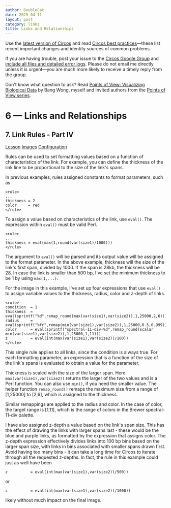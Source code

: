 ```yaml
---
author: DoubleCat
date: 2025-04-11
layout: post
category: links
title: Links and Relationships
---
```


Use the [latest version of Circos](/software/download/circos/) and read
[Circos best
practices](/documentation/tutorials/reference/best_practices/)—these list
recent important changes and identify sources of common problems.

If you are having trouble, post your issue to the [Circos Google
Group](https://groups.google.com/group/circos-data-visualization) and [include
all files and detailed error logs](/support/support/). Please do not email me
directly unless it is urgent—you are much more likely to receive a timely
reply from the group.

Don't know what question to ask? Read [Points of View: Visualizing Biological
Data](https://www.nature.com/nmeth/journal/v9/n12/full/nmeth.2258.html) by
Bang Wong, myself and invited authors from the [Points of View
series](https://mk.bcgsc.ca/pointsofview).

# 6 — Links and Relationships

## 7\. Link Rules - Part IV

[Lesson](/documentation/tutorials/links/rules4/lesson)
[Images](/documentation/tutorials/links/rules4/images)
[Configuration](/documentation/tutorials/links/rules4/configuration)

Rules can be used to set formatting values based on a function of
characteristics of the link. For example, you can define the thickness of the
link line to be proportional to the size of the link's spans.

In previous examples, rules assigned constants to format parameters, such as

    
    
    <rule>
    ...
    thickness = 2
    color     = red
    </rule>
    

To assign a value based on characteristics of the link, use `eval()`. The
expression within `eval()` must be valid Perl.

    
    
    <rule>
    ...
    thickness = eval(max(1,round(var(size1)/1000)))
    </rule>
    

The argument to `eval()` will be parsed and its output value will be assigned
to the format parameter. In the above example, thickness will the size of the
link's first span, divided by 1000. If the span is 28kb, the thickness will be
28. In case the link is smaller than 500 bp, I've set the minimum thickness to
be 1 by using `max(1,...)`.

For the image in this example, I've set up four expressions that use `eval()`
to assign variable values to the thickness, radius, color and z-depth of
links.

    
    
    <rule>
    condition  = 1
    thickness  = eval(sprintf("%d",remap_round(max(var(size1),var(size2)),1,25000,2,6)))
    radius     = eval(sprintf("%fr",remap(min(var(size1),var(size2)),1,25000,0.5,0.999)))
    color      = eval(sprintf("spectral-11-div-%d",remap_round(scalar min(var(size1),var(size2)),1,25000,1,11)))
    z          = eval(int(max(var(size1),var(size2))/100))
    </rule>
    

This single rule applies to all links, since the condition is always true. For
each formatting parameter, an expression that is a function of the size of the
link's spans is evaluated to obtain a value for the parameter.

Thickness is scaled with the size of the larger span. Here
`max(var(size1),var(size2))` returns the larger of the two values and is a
Perl function. You can also use `min()`, if you need the smaller value. The
helper function `remap_round()` remaps the maximum size from a range of
[1,25000] to [2,6], which is assigned to the thickness.

Similar remappings are applied to the radius and color. In the case of color,
the target range is [1,11], which is the range of colors in the Brewer
spectral-11-div palette.

I have also assigned z-depth a value based on the link's span size. This has
the effect of drawing the links with larger spans last \- these would be the
blue and purple links, as formatted by the expression that assigns color. The
z-depth expression effectively divides links into 100 bp bins based on the
larger span size, with links in bins associated with smaller spans drawn
first. Avoid having too many bins - it can take a long time for Circos to
iterate through all the requested z-depths. In fact, the rule in this example
could just as well have been

    
    
    z          = eval(int(max(var(size1),var(size2))/500))
    

or

    
    
    z          = eval(int(max(var(size1),var(size2))/1000))
    

likely without much impact on the final image.

